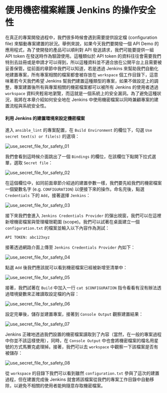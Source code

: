 # 使用機密檔案維護 Jenkins 的操作安全性

在真正的專案開發過程中，我們很多時候會遇到需要提供設定檔 (configuration file) 來驅動專案建置的狀況。舉例來說，如果今天我們要開發一個 API Demo 的應用程式，為了使開發的產品可以順利對 API 發送請求，我們可能要提供一組 API token 在發送時作為驗證使用。這種類似於 API token 的資料往往會需要我們特別去註冊或是申請才可以得到，所以這種資料並不適合放在公開平台上且需要被妥善保管。從前面的章節中我們可以知道，若是透過 Jenkins 來幫助我們自動化地建置專案，所有專案相關的檔案都會被存放在 `workspace` 個工作目錄下，這意味著若今天我們希望 Jenkins 幫我們建置這種類型的專案，如果不做設定上的調整，專案建置後所有與專案相關的機密檔案都可以被所有 Jenkins 的使用者透過 `workspace` 資料夾輕易地瀏覽，而這就是一個系統上的安全漏洞。為了避免這種狀況，我將在本章介紹如何安全地在 Jenkins 中使用機密檔案以同時兼顧專案的建置流程與系統安全性。

#### 利用 Jenkins 的建置環境來設定機密檔案

進入 `ansible_lint` 的專案配置，在 `Build Environment` 的欄位下，勾選 `Use secret text(s) or file(s)` 的選項：

![use_secret_file_for_safety_01](https://github.com/tsoliangwu0130/learn-ansible-and-jenkins-in-30-days/blob/master/images/use_secret_file_for_safety_01.png?raw=true)

我們會看到這時候介面跳出了一個 `Bindings` 的欄位，在該欄位下點開下拉式選單，選取 `Secret file`：

![use_secret_file_for_safety_02](https://github.com/tsoliangwu0130/learn-ansible-and-jenkins-in-30-days/blob/master/images/use_secret_file_for_safety_02.png?raw=true)

在這個欄位中，如同前面章節介紹過的建置參數一樣，我們要先給我們的機密檔案一個變數名字 (e.g. `CONFIGURATION`) 以便接下來的操作。命名完後，點選 `Credentials` 下的 `Add`，接著選擇 `Jenkins`：

![use_secret_file_for_safety_03](https://github.com/tsoliangwu0130/learn-ansible-and-jenkins-in-30-days/blob/master/images/use_secret_file_for_safety_03.png?raw=true)

接下來我們會進入 `Jenkins Credentials Provider` 的彈出視窗，我們可以在這裡新增機密檔案與管理權限範圍 (scope)。我們可以試著在桌面建立一個 `configuration.txt` 的檔案並輸入以下內容作為測試：

```shell
API TOKEN: abc123xyz
```

接著透過網路介面上傳至 `Jenkins Credentials Provider` 內如下：

![use_secret_file_for_safety_04](https://github.com/tsoliangwu0130/learn-ansible-and-jenkins-in-30-days/blob/master/images/use_secret_file_for_safety_04.png?raw=true)

點選 `Add` 後我們應該就可以看到機密檔案已經被新增至清單中：

![use_secret_file_for_safety_05](https://github.com/tsoliangwu0130/learn-ansible-and-jenkins-in-30-days/blob/master/images/use_secret_file_for_safety_05.png?raw=true)

接著，我們試著在 `Build` 中加入一行 `cat $CONFIGURATION` 指令看看有沒有辦法透過環境變數來正確讀取設定檔的內容：

![use_secret_file_for_safety_06](https://github.com/tsoliangwu0130/learn-ansible-and-jenkins-in-30-days/blob/master/images/use_secret_file_for_safety_06.png?raw=true)

設定完畢後，儲存並建置專案，接著到 `Console Output` 觀察建置結果：

![use_secret_file_for_safety_07](https://github.com/tsoliangwu0130/learn-ansible-and-jenkins-in-30-days/blob/master/images/use_secret_file_for_safety_07.png?raw=true)

Jenkins 正確地透過我們設置的機密檔案讀取到了內容（當然，在一般的專案過程中你並不該這樣使用），同時，在 `Console Output` 中也會將機密檔案的檔名用星號的方式馬賽克處理掉。接著，我們可以去 `workspace` 中觀察一下該檔案是否有被儲存：

![use_secret_file_for_safety_08](https://github.com/tsoliangwu0130/learn-ansible-and-jenkins-in-30-days/blob/master/images/use_secret_file_for_safety_08.png?raw=true)

從 `workspace` 的目錄下我們可以看到雖然 `configuration.txt` 參與了這次的建置過程，但在建置完成後 Jenkins 就會將該檔案從我們的專案工作目錄中自動移除，以避免不相關的使用者能夠隨意存取機密檔案。
